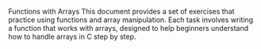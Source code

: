 Functions with Arrays
This document provides a set of exercises that practice using functions and array manipulation. Each task involves writing a function that works with arrays, designed to help beginners understand how to handle arrays in C step by step.
